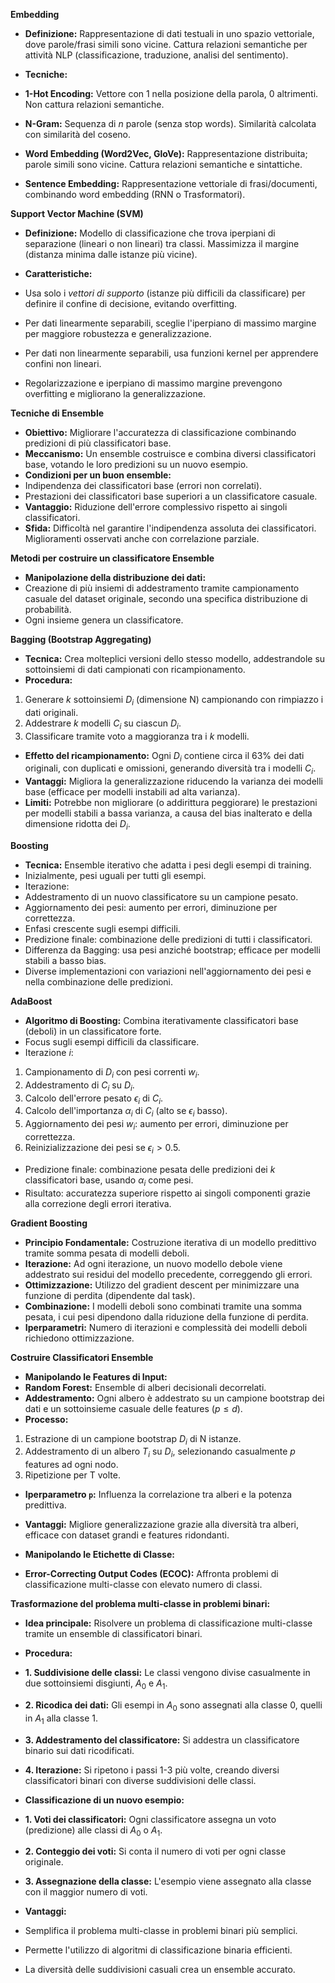 **Embedding**

* **Definizione:** Rappresentazione di dati testuali in uno spazio vettoriale, dove parole/frasi simili sono vicine. Cattura relazioni semantiche per attività NLP (classificazione, traduzione, analisi del sentimento).

 * **Tecniche:**
 * **1-Hot Encoding:** Vettore con 1 nella posizione della parola, 0 altrimenti. Non cattura relazioni semantiche.
 * **N-Gram:** Sequenza di *n* parole (senza stop words). Similarità calcolata con similarità del coseno.
 * **Word Embedding (Word2Vec, GloVe):** Rappresentazione distribuita; parole simili sono vicine. Cattura relazioni semantiche e sintattiche.
 * **Sentence Embedding:** Rappresentazione vettoriale di frasi/documenti, combinando word embedding (RNN o Trasformatori).

**Support Vector Machine (SVM)**

* **Definizione:** Modello di classificazione che trova iperpiani di separazione (lineari o non lineari) tra classi. Massimizza il margine (distanza minima dalle istanze più vicine).

 * **Caratteristiche:**
 * Usa solo i *vettori di supporto* (istanze più difficili da classificare) per definire il confine di decisione, evitando overfitting.
 * Per dati linearmente separabili, sceglie l'iperpiano di massimo margine per maggiore robustezza e generalizzazione.
 * Per dati non linearmente separabili, usa funzioni kernel per apprendere confini non lineari.
 * Regolarizzazione e iperpiano di massimo margine prevengono overfitting e migliorano la generalizzazione.

**Tecniche di Ensemble**

* **Obiettivo:** Migliorare l'accuratezza di classificazione combinando predizioni di più classificatori base.
 * **Meccanismo:** Un ensemble costruisce e combina diversi classificatori base, votando le loro predizioni su un nuovo esempio.
 * **Condizioni per un buon ensemble:**
 * Indipendenza dei classificatori base (errori non correlati).
 * Prestazioni dei classificatori base superiori a un classificatore casuale.
 * **Vantaggio:** Riduzione dell'errore complessivo rispetto ai singoli classificatori.
 * **Sfida:** Difficoltà nel garantire l'indipendenza assoluta dei classificatori. Miglioramenti osservati anche con correlazione parziale.

**Metodi per costruire un classificatore Ensemble**

* **Manipolazione della distribuzione dei dati:**
 * Creazione di più insiemi di addestramento tramite campionamento casuale del dataset originale, secondo una specifica distribuzione di probabilità.
 * Ogni insieme genera un classificatore.

**Bagging (Bootstrap Aggregating)**

* **Tecnica:** Crea molteplici versioni dello stesso modello, addestrandole su sottoinsiemi di dati campionati con ricampionamento.
 * **Procedura:**
 1. Generare *k* sottoinsiemi $D_i$ (dimensione N) campionando con rimpiazzo i dati originali.
 2. Addestrare *k* modelli $C_i$ su ciascun $D_i$.
 3. Classificare tramite voto a maggioranza tra i *k* modelli.
* **Effetto del ricampionamento:** Ogni $D_i$ contiene circa il 63% dei dati originali, con duplicati e omissioni, generando diversità tra i modelli $C_i$.
* **Vantaggi:** Migliora la generalizzazione riducendo la varianza dei modelli base (efficace per modelli instabili ad alta varianza).
* **Limiti:** Potrebbe non migliorare (o addirittura peggiorare) le prestazioni per modelli stabili a bassa varianza, a causa del bias inalterato e della dimensione ridotta dei $D_i$.

**Boosting**

* **Tecnica:** Ensemble iterativo che adatta i pesi degli esempi di training.
 * Inizialmente, pesi uguali per tutti gli esempi.
 * Iterazione:
 * Addestramento di un nuovo classificatore su un campione pesato.
 * Aggiornamento dei pesi: aumento per errori, diminuzione per correttezza.
 * Enfasi crescente sugli esempi difficili.
 * Predizione finale: combinazione delle predizioni di tutti i classificatori.
 * Differenza da Bagging: usa pesi anziché bootstrap; efficace per modelli stabili a basso bias.
 * Diverse implementazioni con variazioni nell'aggiornamento dei pesi e nella combinazione delle predizioni.

**AdaBoost**

* **Algoritmo di Boosting:** Combina iterativamente classificatori base (deboli) in un classificatore forte.
 * Focus sugli esempi difficili da classificare.
 * Iterazione *i*:
 1. Campionamento di $D_i$ con pesi correnti $w_i$.
 2. Addestramento di $C_i$ su $D_i$.
 3. Calcolo dell'errore pesato $\epsilon_i$ di $C_i$.
 4. Calcolo dell'importanza $\alpha_i$ di $C_i$ (alto se $\epsilon_i$ basso).
 5. Aggiornamento dei pesi $w_i$: aumento per errori, diminuzione per correttezza.
 6. Reinizializzazione dei pesi se $\epsilon_i > 0.5$.
 * Predizione finale: combinazione pesata delle predizioni dei $k$ classificatori base, usando $\alpha_i$ come pesi.
 * Risultato: accuratezza superiore rispetto ai singoli componenti grazie alla correzione degli errori iterativa.

**Gradient Boosting**

* **Principio Fondamentale:** Costruzione iterativa di un modello predittivo tramite somma pesata di modelli deboli.
 * **Iterazione:** Ad ogni iterazione, un nuovo modello debole viene addestrato sui residui del modello precedente, correggendo gli errori.
 * **Ottimizzazione:** Utilizzo del gradient descent per minimizzare una funzione di perdita (dipendente dal task).
 * **Combinazione:** I modelli deboli sono combinati tramite una somma pesata, i cui pesi dipendono dalla riduzione della funzione di perdita.
 * **Iperparametri:** Numero di iterazioni e complessità dei modelli deboli richiedono ottimizzazione.

**Costruire Classificatori Ensemble**

* **Manipolando le Features di Input:**
 * **Random Forest:** Ensemble di alberi decisionali decorrelati.
 * **Addestramento:** Ogni albero è addestrato su un campione bootstrap dei dati e un sottoinsieme casuale delle features ($p \le d$).
 * **Processo:**
 1. Estrazione di un campione bootstrap $D_i$ di N istanze.
 2. Addestramento di un albero $T_i$ su $D_i$, selezionando casualmente $p$ features ad ogni nodo.
 3. Ripetizione per T volte.
 * **Iperparametro `p`:** Influenza la correlazione tra alberi e la potenza predittiva.
 * **Vantaggi:** Migliore generalizzazione grazie alla diversità tra alberi, efficace con dataset grandi e features ridondanti.

* **Manipolando le Etichette di Classe:**
 * **Error-Correcting Output Codes (ECOC):** Affronta problemi di classificazione multi-classe con elevato numero di classi.

**Trasformazione del problema multi-classe in problemi binari:**

* **Idea principale:** Risolvere un problema di classificazione multi-classe tramite un ensemble di classificatori binari.

 * **Procedura:**
 * **1. Suddivisione delle classi:** Le classi vengono divise casualmente in due sottoinsiemi disgiunti, $A_0$ e $A_1$.
 * **2. Ricodica dei dati:** Gli esempi in $A_0$ sono assegnati alla classe 0, quelli in $A_1$ alla classe 1.
 * **3. Addestramento del classificatore:** Si addestra un classificatore binario sui dati ricodificati.
 * **4. Iterazione:** Si ripetono i passi 1-3 più volte, creando diversi classificatori binari con diverse suddivisioni delle classi.

 * **Classificazione di un nuovo esempio:**
 * **1. Voti dei classificatori:** Ogni classificatore assegna un voto (predizione) alle classi di $A_0$ o $A_1$.
 * **2. Conteggio dei voti:** Si conta il numero di voti per ogni classe originale.
 * **3. Assegnazione della classe:** L'esempio viene assegnato alla classe con il maggior numero di voti.

 * **Vantaggi:**
 * Semplifica il problema multi-classe in problemi binari più semplici.
 * Permette l'utilizzo di algoritmi di classificazione binaria efficienti.
 * La diversità delle suddivisioni casuali crea un ensemble accurato.

